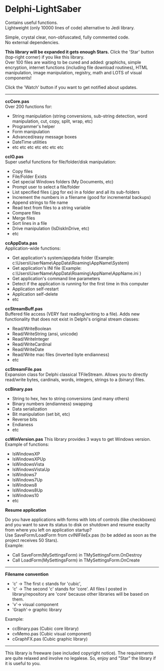 # Delphi-LightSaber  
Contains useful functions.   
Lightweight (only 10000 lines of code) alternative to Jedi library.   

Simple, crystal clear, non-obfuscated, fully commented code.   
No external dependencies.   
  
**This library will be expanded it gets enough Stars.** Click the 'Star' button (top-right corner) if you like this library.  
Over 100 files are waiting to be cured and added: graphichs, simple encryption, internet functions (including file download routines), HTML manipulation, image manipulation, registry, math and LOTS of visual components!

Click the 'Watch' button if you want to get notified about updates.  
_________________


**ccCore.pas**  
  Over 200 functions for:  
- String manipulation (string conversions, sub-string detection, word manipulation, cut, copy, split, wrap, etc)  
- Programmer's helper  
- Form manipulation  
- Advanced/easy message boxes  
- DateTime utilities  
- etc etc etc etc etc etc etc 
    
    
**ccIO.pas**  
  Super useful functions for file/folder/disk manipulation:  
- Copy files   
- File/Folder Exists    
- Get special Windows folders (My Documents, etc)  
- Prompt user to select a file/folder  
- List specified files (.jpg for ex) in a folder and all its sub-folders  
- Increment the numbers in a filename (good for incremental backups)  
- Append strings to file name  
- Read text from files to a string variable  
- Compare files  
- Merge files  
- Sort lines in a file  
- Drive manipulation (IsDiskInDrive, etc)    
- etc  
     
**ccAppData.pas**  
  Application-wide functions:  
- Get application's system/appdata folder  (Example: c:\Users\UserName\AppData\Roaming\AppName\System\)
- Get application's INI file  (Example: c:\Users\UserName\AppData\Roaming\AppName\AppName.ini )
- Get application's command line parameters  
- Detect if the application is running for the first time in this computer  
- Application self-restart  
- Application self-delete  
- etc   
     
**ccStreamBuff.pas**  
     Buffered file access (VERY fast reading/writing to a file). 
     Adds new functionality that does not exist in Delphi's original stream classes:
- Read/WriteBoolean
- Read/WriteString (ansi, unicode)
- Read/WriteInteger
- Read/WriteCardinal
- Read/WriteDate
- Read/Write mac files (inverted byte endianness) 
- etc   
     
**ccStreamFile.pas**  
     Expansion class for Delphi classical TFileStream. Allows you to directly read/write bytes, cardinals, words, integers, strings to a (binary) files.  
     
**ccBinary.pas**  
- String to hex, hex to string conversions (and many others)  
- Binary numbers (endianness) swapping  
- Data serialization  
- Bit manipulation (set bit, etc)  
- Reverse bits  
- Endianess
- etc   

**ccWinVersion.pas**
     This library provides 3 ways to get Windows version.  
     Example of functions:   
- IsWindowsXP  
- IsWindowsXPUp  
- IsWindowsVista    
- IsWindowsVistaUp  
- IsWindows7  
- IsWindows7Up  
- IsWindows8  
- IsWindows8Up  
- IsWindows10  
- etc   

**Resume application**

Do you have applications with forms with lots of controls (like checkboxes) and you want to save its status to disk on shutdown and resume exaclty from where you left on application startup?    
Use SaveForm/LoadForm from cvINIFileEx.pas (to be added as soon as the project receives 50 Stars).  
Example:   
- Call SaveForm(MySettingsForm) in TMySettingsForm.OnDestroy     
- Call LoadForm(MySettingsForm) in TMySettingsForm.OnCreate      

 
_____

**Filename convention**  
  
- 'c' -> The first c stands for 'cubic', 
- 'c' -> The second 'c' stands for 'core'.  All files I posted in library/repository are 'core' because other libraries will be based on them.  
- 'v'-> visual component 
- 'Graph'-> graphic library  

Example:   
- ccBinary.pas  (Cubic core library)
- cvMemo.pas    (Cubic visual component)
- cGraphFX.pas  (Cubic graphic library) 
  
_____

This library is freeware (see included copyright notice). The requirements are quite relaxed and involve no legalese. 
So, enjoy and "Star" the library if it is useful to you.
